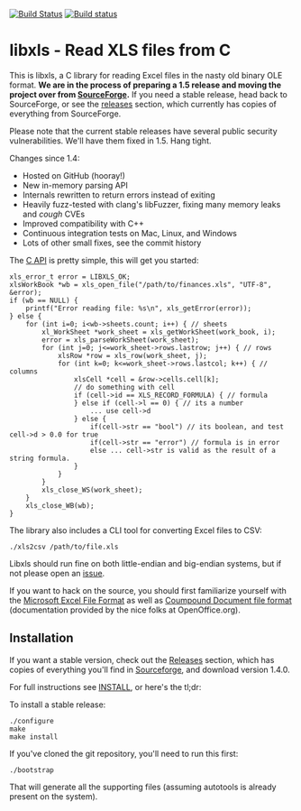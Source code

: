[![Build Status](https://travis-ci.org/evanmiller/libxls.svg?branch=master)](https://travis-ci.org/evanmiller/libxls)
[![Build status](https://ci.appveyor.com/api/projects/status/4ais4ilmbhuu605c?svg=true)](https://ci.appveyor.com/project/evanmiller/libxls)

libxls - Read XLS files from C
==

This is libxls, a C library for reading Excel files in the nasty old binary OLE
format. **We are in the process of preparing a 1.5 release and moving the project
over from [SourceForge](https://sourceforge.net/projects/libxls/).** If you need
a stable release, head back to SourceForge, or see the
[releases](https://github.com/libxls/libxls/releases) section, which currently
has copies of everything from SourceForge.

Please note that the current stable releases have several public security
vulnerabilities. We'll have them fixed in 1.5. Hang tight.

Changes since 1.4:

* Hosted on GitHub (hooray!)
* New in-memory parsing API
* Internals rewritten to return errors instead of exiting
* Heavily fuzz-tested with clang's libFuzzer, fixing many memory leaks and *cough* CVEs
* Improved compatibility with C++
* Continuous integration tests on Mac, Linux, and Windows
* Lots of other small fixes, see the commit history

The [C API](include/xls.h) is pretty simple, this will get you started:

```{C}
xls_error_t error = LIBXLS_OK;
xlsWorkBook *wb = xls_open_file("/path/to/finances.xls", "UTF-8", &error);
if (wb == NULL) {
    printf("Error reading file: %s\n", xls_getError(error));
} else {
    for (int i=0; i<wb->sheets.count; i++) { // sheets
        xl_WorkSheet *work_sheet = xls_getWorkSheet(work_book, i);
        error = xls_parseWorkSheet(work_sheet);
        for (int j=0; j<=work_sheet->rows.lastrow; j++) { // rows
            xlsRow *row = xls_row(work_sheet, j);
            for (int k=0; k<=work_sheet->rows.lastcol; k++) { // columns
                xlsCell *cell = &row->cells.cell[k];
                // do something with cell
                if (cell->id == XLS_RECORD_FORMULA) { // formula
                } else if (cell->l == 0) { // its a number
                    ... use cell->d
                } else {
                    if(cell->str == "bool") // its boolean, and test cell->d > 0.0 for true
                    if(cell->str == "error") // formula is in error
                    else ... cell->str is valid as the result of a string formula.
                }
            }
        }
        xls_close_WS(work_sheet);
    }
    xls_close_WB(wb);
}
```

The library also includes a CLI tool for converting Excel files to CSV:

    ./xls2csv /path/to/file.xls

Libxls should run fine on both little-endian and big-endian systems, but if not
please open an [issue](https://github.com/libxls/libxls/issues/new).

If you want to hack on the source, you should first familiarize yourself with the [Microsoft Excel File Format](http://sc.openoffice.org/excelfileformat.pdf) as well as [Coumpound Document file format](http://sc.openoffice.org/compdocfileformat.pdf) (documentation provided by the nice folks at OpenOffice.org).

Installation
---

If you want a stable version, check out the
[Releases](https://github.com/libxls/libxls/releases) section, which has copies of everything
you'll find in [Sourceforge](https://sourceforge.net/projects/libxls/files/),
and download version 1.4.0.

For full instructions see [INSTALL](INSTALL), or here's the tl;dr:

To install a stable release:

```
./configure
make
make install
```

If you've cloned the git repository, you'll need to run this first:

```
./bootstrap
```

That will generate all the supporting files (assuming autotools is already
present on the system).
